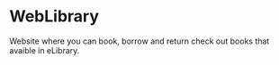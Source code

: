 # WebLibrary
Website where you can book, borrow and return check out books that avaible in eLibrary. 

